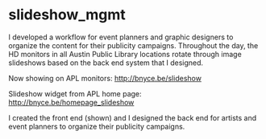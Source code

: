 slideshow_mgmt
==============

I developed a workflow for event planners and graphic designers to organize the content for their publicity campaigns. Throughout the day, the HD monitors in all Austin Public Library locations rotate through image slideshows based on the back end system that I designed.

Now showing on APL monitors:
http://bnyce.be/slideshow

Slideshow widget from APL home page:
http://bnyce.be/homepage_slideshow

I created the front end (shown) and I designed the back end for artists and event planners to organize their publicity campaigns.